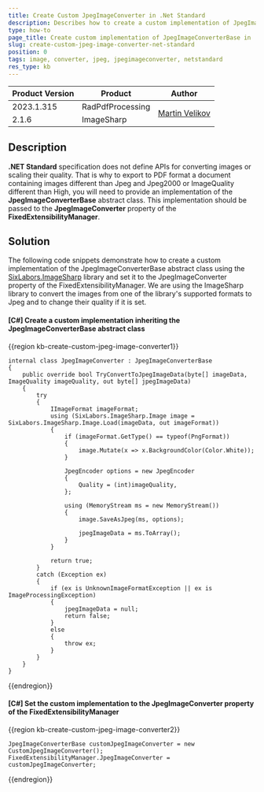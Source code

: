 ```yaml
---
title: Create Custom JpegImageConverter in .Net Standard
description: Describes how to create a custom implementation of JpegImageConverterBase in .Net Standard.
type: how-to
page_title: Create custom implementation of JpegImageConverterBase in .Net Standard
slug: create-custom-jpeg-image-converter-net-standard
position: 0
tags: image, converter, jpeg, jpegimageconverter, netstandard
res_type: kb
---
```


<table>
<thead>
<tr>
<th>Product Version</th>
<th>Product</th>
<th>Author</th>
</tr>
</thead>
<tbody>
<tr>
<td>2023.1.315</td>
<td>RadPdfProcessing</td>
<td rowspan="2" ><a href="https://www.telerik.com/blogs/author/martin-velikov">Martin Velikov</a></td>
</tr>
<tr>
<td>2.1.6</td>
<td>ImageSharp</td>
</tr>
</tbody>
</table>

## Description

**.NET Standard** specification does not define APIs for converting images or scaling their quality. That is why to export to PDF format a document containing images different than Jpeg and Jpeg2000 or ImageQuality different than High, you will need to provide an implementation of the **JpegImageConverterBase** abstract class. This implementation should be passed to the **JpegImageConverter** property of the **FixedExtensibilityManager**.

## Solution

The following code snippets demonstrate how to create a custom implementation of the JpegImageConverterBase abstract class using the [SixLabors.ImageSharp](https://github.com/SixLabors/ImageSharp) library and set it to the JpegImageConverter property of the FixedExtensibilityManager. We are using the ImageSharp library to convert the images from one of the library's supported formats to Jpeg and to change their quality if it is set.

#### __[C#] Create a custom implementation inheriting the JpegImageConverterBase abstract class__

{{region kb-create-custom-jpeg-image-converter1}}

	internal class JpegImageConverter : JpegImageConverterBase
    {
        public override bool TryConvertToJpegImageData(byte[] imageData, ImageQuality imageQuality, out byte[] jpegImageData)
        {
            try
            {
                IImageFormat imageFormat;
                using (SixLabors.ImageSharp.Image image = SixLabors.ImageSharp.Image.Load(imageData, out imageFormat))
                {
                    if (imageFormat.GetType() == typeof(PngFormat))
                    {
                        image.Mutate(x => x.BackgroundColor(Color.White));
                    }

                    JpegEncoder options = new JpegEncoder
                    {
                        Quality = (int)imageQuality,
                    };

                    using (MemoryStream ms = new MemoryStream())
                    {
                        image.SaveAsJpeg(ms, options);

                        jpegImageData = ms.ToArray();
                    }
                }

                return true;
            }
            catch (Exception ex)
            {
                if (ex is UnknownImageFormatException || ex is ImageProcessingException)
                {
                    jpegImageData = null;
                    return false;
                }
                else
                {
                    throw ex;
                }
            }
        }
    }
 
{{endregion}}

#### __[C#] Set the custom implementation to the JpegImageConverter property of the FixedExtensibilityManager__

{{region kb-create-custom-jpeg-image-converter2}}

	JpegImageConverterBase customJpegImageConverter = new CustomJpegImageConverter(); 
	FixedExtensibilityManager.JpegImageConverter = customJpegImageConverter; 
{{endregion}}
